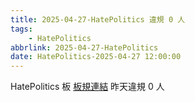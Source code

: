 ```yaml
---
title: 2025-04-27-HatePolitics 違規 0 人
tags:
    - HatePolitics
abbrlink: 2025-04-27-HatePolitics
date: HatePolitics-2025-04-27 12:00:00
---
```

HatePolitics 板 [板規連結](https://www.ptt.cc/bbs/HatePolitics/M.1617115262.A.D60.html)
昨天違規 0 人
